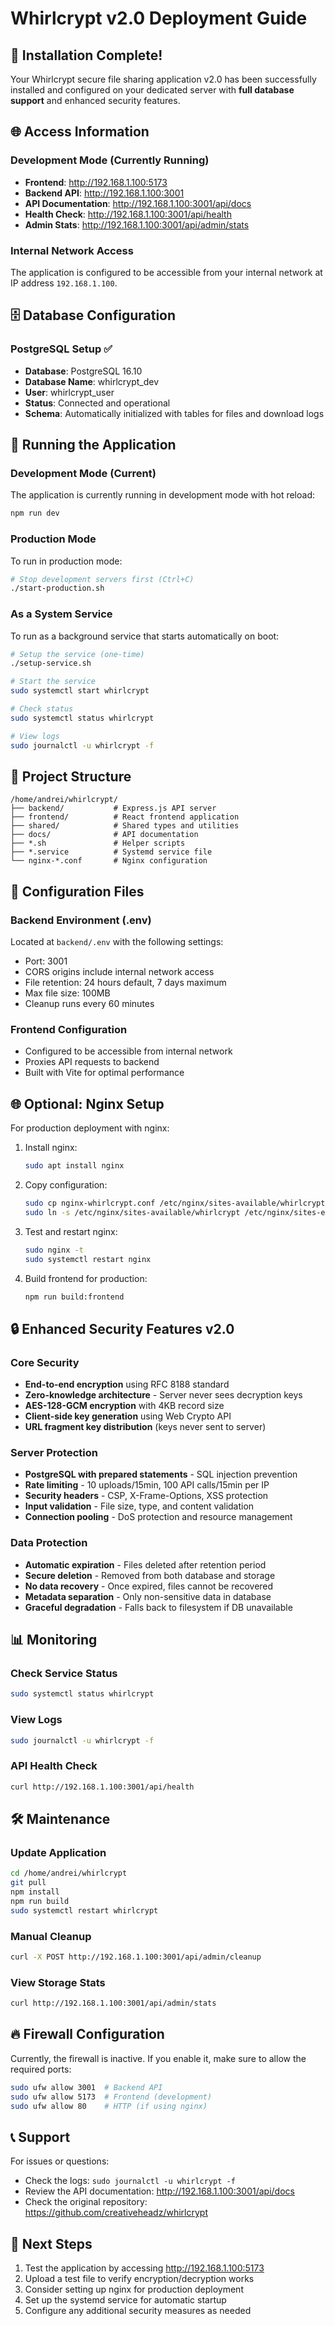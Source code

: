 # Whirlcrypt v2.0 Deployment Guide

## 🎉 Installation Complete!

Your Whirlcrypt secure file sharing application v2.0 has been successfully installed and configured on your dedicated server with **full database support** and enhanced security features.

## 🌐 Access Information

### Development Mode (Currently Running)
- **Frontend**: http://192.168.1.100:5173
- **Backend API**: http://192.168.1.100:3001
- **API Documentation**: http://192.168.1.100:3001/api/docs
- **Health Check**: http://192.168.1.100:3001/api/health
- **Admin Stats**: http://192.168.1.100:3001/api/admin/stats

### Internal Network Access
The application is configured to be accessible from your internal network at IP address `192.168.1.100`.

## 🗄️ Database Configuration

### PostgreSQL Setup ✅
- **Database**: PostgreSQL 16.10
- **Database Name**: whirlcrypt_dev
- **User**: whirlcrypt_user
- **Status**: Connected and operational
- **Schema**: Automatically initialized with tables for files and download logs

## 🚀 Running the Application

### Development Mode (Current)
The application is currently running in development mode with hot reload:
```bash
npm run dev
```

### Production Mode
To run in production mode:
```bash
# Stop development servers first (Ctrl+C)
./start-production.sh
```

### As a System Service
To run as a background service that starts automatically on boot:
```bash
# Setup the service (one-time)
./setup-service.sh

# Start the service
sudo systemctl start whirlcrypt

# Check status
sudo systemctl status whirlcrypt

# View logs
sudo journalctl -u whirlcrypt -f
```

## 📁 Project Structure

```
/home/andrei/whirlcrypt/
├── backend/           # Express.js API server
├── frontend/          # React frontend application
├── shared/            # Shared types and utilities
├── docs/              # API documentation
├── *.sh               # Helper scripts
├── *.service          # Systemd service file
└── nginx-*.conf       # Nginx configuration
```

## 🔧 Configuration Files

### Backend Environment (.env)
Located at `backend/.env` with the following settings:
- Port: 3001
- CORS origins include internal network access
- File retention: 24 hours default, 7 days maximum
- Max file size: 100MB
- Cleanup runs every 60 minutes

### Frontend Configuration
- Configured to be accessible from internal network
- Proxies API requests to backend
- Built with Vite for optimal performance

## 🌐 Optional: Nginx Setup

For production deployment with nginx:

1. Install nginx:
   ```bash
   sudo apt install nginx
   ```

2. Copy configuration:
   ```bash
   sudo cp nginx-whirlcrypt.conf /etc/nginx/sites-available/whirlcrypt
   sudo ln -s /etc/nginx/sites-available/whirlcrypt /etc/nginx/sites-enabled/
   ```

3. Test and restart nginx:
   ```bash
   sudo nginx -t
   sudo systemctl restart nginx
   ```

4. Build frontend for production:
   ```bash
   npm run build:frontend
   ```

## 🔒 Enhanced Security Features v2.0

### Core Security
- **End-to-end encryption** using RFC 8188 standard
- **Zero-knowledge architecture** - Server never sees decryption keys
- **AES-128-GCM encryption** with 4KB record size
- **Client-side key generation** using Web Crypto API
- **URL fragment key distribution** (keys never sent to server)

### Server Protection
- **PostgreSQL with prepared statements** - SQL injection prevention
- **Rate limiting** - 10 uploads/15min, 100 API calls/15min per IP
- **Security headers** - CSP, X-Frame-Options, XSS protection
- **Input validation** - File size, type, and content validation
- **Connection pooling** - DoS protection and resource management

### Data Protection
- **Automatic expiration** - Files deleted after retention period
- **Secure deletion** - Removed from both database and storage
- **No data recovery** - Once expired, files cannot be recovered
- **Metadata separation** - Only non-sensitive data in database
- **Graceful degradation** - Falls back to filesystem if DB unavailable

## 📊 Monitoring

### Check Service Status
```bash
sudo systemctl status whirlcrypt
```

### View Logs
```bash
sudo journalctl -u whirlcrypt -f
```

### API Health Check
```bash
curl http://192.168.1.100:3001/api/health
```

## 🛠️ Maintenance

### Update Application
```bash
cd /home/andrei/whirlcrypt
git pull
npm install
npm run build
sudo systemctl restart whirlcrypt
```

### Manual Cleanup
```bash
curl -X POST http://192.168.1.100:3001/api/admin/cleanup
```

### View Storage Stats
```bash
curl http://192.168.1.100:3001/api/admin/stats
```

## 🔥 Firewall Configuration

Currently, the firewall is inactive. If you enable it, make sure to allow the required ports:
```bash
sudo ufw allow 3001  # Backend API
sudo ufw allow 5173  # Frontend (development)
sudo ufw allow 80    # HTTP (if using nginx)
```

## 📞 Support

For issues or questions:
- Check the logs: `sudo journalctl -u whirlcrypt -f`
- Review the API documentation: http://192.168.1.100:3001/api/docs
- Check the original repository: https://github.com/creativeheadz/whirlcrypt

## 🎯 Next Steps

1. Test the application by accessing http://192.168.1.100:5173
2. Upload a test file to verify encryption/decryption works
3. Consider setting up nginx for production deployment
4. Set up the systemd service for automatic startup
5. Configure any additional security measures as needed
